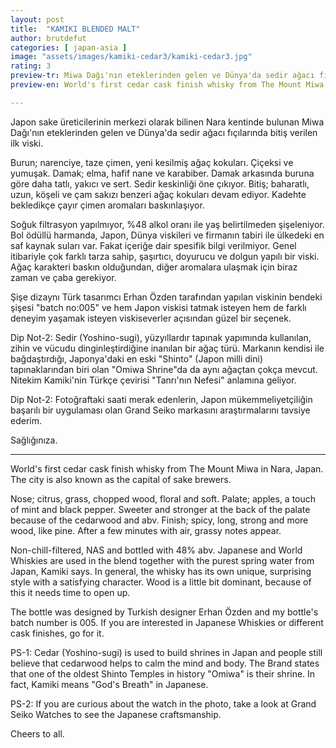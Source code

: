 ```yaml
---
layout: post
title:  "KAMIKI BLENDED MALT"
author: brutdefut
categories: [ japan-asia ]
image: "assets/images/kamiki-cedar3/kamiki-cedar3.jpg"
rating: 3
preview-tr: Miwa Dağı'nın eteklerinden gelen ve Dünya'da sedir ağacı fıçılarında bitiş verilen ilk viski.
preview-en: World's first cedar cask finish whisky from The Mount Miwa in Nara, Japan. 

---
```


Japon sake üreticilerinin merkezi olarak bilinen Nara kentinde bulunan Miwa Dağı'nın eteklerinden gelen ve Dünya'da sedir ağacı fıçılarında bitiş verilen ilk viski.

Burun; narenciye, taze çimen, yeni kesilmiş ağaç kokuları. Çiçeksi ve yumuşak. 
Damak; elma, hafif nane ve karabiber. Damak arkasında buruna göre daha tatlı, yakıcı ve sert. Sedir keskinliği öne çıkıyor. 
Bitiş; baharatlı, uzun, köşeli ve çam sakızı benzeri ağaç kokuları devam ediyor. 
Kadehte bekledikçe çayır çimen aromaları baskınlaşıyor. 

Soğuk filtrasyon yapılmıyor, %48 alkol oranı ile yaş belirtilmeden şişeleniyor. Bol ödüllü harmanda, Japon, Dünya viskileri ve firmanın tabiri ile ülkedeki en saf kaynak suları var. Fakat içeriğe dair spesifik bilgi verilmiyor. 
Genel itibariyle çok farklı tarza sahip, şaşırtıcı, doyurucu ve dolgun yapılı bir viski. Ağaç karakteri baskın olduğundan, diğer aromalara ulaşmak için biraz zaman ve çaba gerekiyor. 

Şişe dizaynı Türk tasarımcı Erhan Özden tarafından yapılan viskinin bendeki şişesi "batch no:005" ve hem Japon viskisi tatmak isteyen hem de farklı deneyim yaşamak isteyen viskiseverler açısından güzel bir seçenek. 

Dip Not-2: Sedir (Yoshino-sugi), yüzyıllardır tapınak yapımında kullanılan, zihin ve vücudu dinginleştirdiğine inanılan bir ağaç türü. Markanın kendisi ile bağdaştırdığı, Japonya'daki en eski "Shinto" (Japon milli dini) tapınaklarından biri olan "Omiwa Shrine"da da aynı ağaçtan çokça mevcut. Nitekim Kamiki'nin Türkçe çevirisi "Tanrı'nın Nefesi" anlamına geliyor. 

Dip Not-2: Fotoğraftaki saati merak edenlerin, Japon mükemmeliyetçiliğin başarılı bir uygulaması olan Grand Seiko markasını araştırmalarını tavsiye ederim. 

Sağlığınıza.  
 
-----------------------------------------------

<p id="english"></p>

World's first cedar cask finish whisky from The Mount Miwa in Nara, Japan. The city is also known as the capital of sake brewers. 

Nose; citrus, grass, chopped wood, floral and soft.
Palate; apples, a touch of mint and black pepper. Sweeter and stronger at the back of the palate because of the cedarwood and abv. 
Finish; spicy, long, strong and more wood, like pine. 
After a few minutes with air, grassy notes appear. 

Non-chill-filtered, NAS and bottled with 48% abv. Japanese and World Whiskies are used in the blend together with the purest spring water from Japan, Kamiki says. 
In general, the whisky has its own unique, surprising style with a satisfying character. Wood is a little bit dominant, because of this it needs time to open up. 

The bottle was designed by Turkish designer Erhan Özden and my bottle's batch number is 005. If you are interested in Japanese Whiskies or different cask finishes, go for it. 

PS-1: Cedar (Yoshino-sugi) is used to build shrines in Japan and people still believe that cedarwood helps to calm the mind and body. The Brand states that one of the oldest Shinto Temples in history "Omiwa" is their shrine. In fact, Kamiki means "God's Breath" in Japanese. 

PS-2: If you are curious about the watch in the photo, take a look at Grand Seiko Watches to see the Japanese craftsmanship. 

Cheers to all. 
